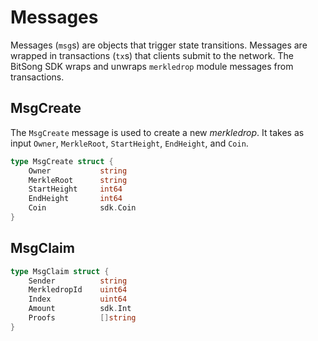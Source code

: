 <!-- 
order: 3
-->

# Messages

Messages (`msg`s) are objects that trigger state transitions. Messages are wrapped in transactions (`tx`s) that clients submit to the network. The BitSong SDK wraps and unwraps `merkledrop` module messages from transactions.

## MsgCreate
The `MsgCreate` message is used to create a new _merkledrop_. It takes as input `Owner`, `MerkleRoot`, `StartHeight`, `EndHeight`, and `Coin`.

```go
type MsgCreate struct {
	Owner			string
	MerkleRoot		string
	StartHeight		int64
	EndHeight		int64
	Coin			sdk.Coin
}
```

## MsgClaim


```go
type MsgClaim struct {
	Sender			string
	MerkledropId	uint64
	Index			uint64
	Amount			sdk.Int 
	Proofs			[]string
}
```